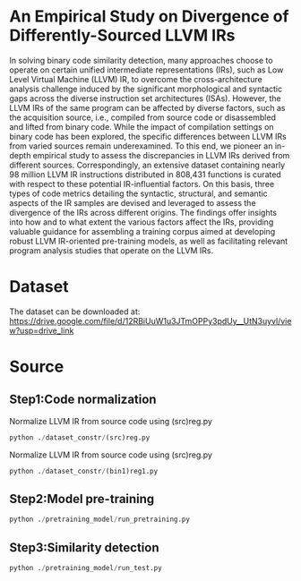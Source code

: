 # An Empirical Study on Divergence of Differently-Sourced LLVM IRs
In solving binary code similarity detection, many approaches choose to operate on certain unified intermediate representations (IRs), such as Low Level Virtual Machine (LLVM) IR, to overcome the cross-architecture analysis challenge induced by the significant morphological and syntactic gaps across the diverse instruction set architectures (ISAs). However, the LLVM IRs of the same program can be affected by diverse factors, such as the acquisition source, i.e., compiled from source code or disassembled and lifted from binary code. While the impact of compilation settings on binary code has been explored, the specific differences between LLVM IRs from varied sources remain underexamined. To this end, we pioneer an in-depth empirical study to assess the discrepancies in LLVM IRs derived from different sources. Correspondingly, an extensive dataset containing nearly 98 million LLVM IR instructions distributed in 808,431 functions is curated with respect to these potential IR-influential factors. On this basis, three types of code metrics detailing the syntactic, structural, and semantic aspects of the IR samples are devised and leveraged to assess the divergence of the IRs across different origins. The findings offer insights into how and to what extent the various factors affect the IRs, providing valuable guidance for assembling a training corpus aimed at developing robust LLVM IR-oriented pre-training models, as well as facilitating relevant program analysis studies that operate on the LLVM IRs.
# Dataset
The dataset can be downloaded at: https://drive.google.com/file/d/12RBiUuW1u3JTmOPPy3pdUy__UtN3uyvl/view?usp=drive_link
# Source
## Step1:Code normalization
Normalize LLVM IR from source code using (src)reg.py  
```python  
python ./dataset_constr/(src)reg.py
```
Normalize LLVM IR from source code using (src)reg.py  
```python  
python ./dataset_constr/(bin1)reg1.py
```
## Step2:Model pre-training  
```python  
python ./pretraining_model/run_pretraining.py
```
## Step3:Similarity detection  
```python  
python ./pretraining_model/run_test.py
```

